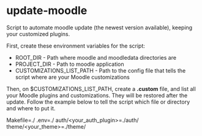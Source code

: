 # update-moodle

Script to automate moodle update (the newest version available), keeping your customized plugins.

First, create these environment variables for the script:

- ROOT_DIR - Path where moodle and moodledata directories are
- PROJECT_DIR - Path to moodle application
- CUSTOMIZATIONS_LIST_PATH - Path to the config file that tells the script where are your Moodle customizations

Then, on $CUSTOMIZATIONS_LIST_PATH, create a **.custom** file, and list all your Moodle plugins and customizations. They will be restored after the update. Follow the example below to tell the script which file or directory and where to put it.

Makefile=./
.env=./
auth/<your_auth_plugin>=./auth/
theme/<your_theme>=./theme/